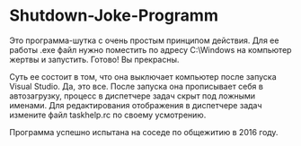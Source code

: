 # Shutdown-Joke-Programm

Это программа-шутка с очень простым принципом действия. Для ее работы .exe файл нужно поместить по адресу C:\\Windows на компьютер жертвы и запустить.
  Готово! Вы прекрасны.

  Суть ее состоит в том, что она выключает компьютер после запуска Visual Studio. Да, это все. После запуска она прописывает себя
в автозагрузку, процесс в диспетчере задач скрыт под ложными именами. Для редактирования отображения в диспетчере задач измените файл
taskhelp.rc по своему усмотрению.

Программа успешно испытана на соседе по общежитию в 2016 году.

